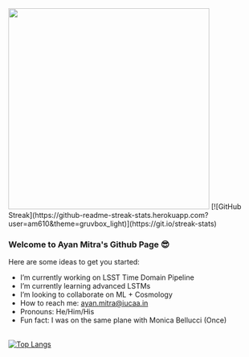 <img src="https://github-readme-stats.vercel.app/api?username=am610&show_icons=true&theme=gruvbox_light" width="400">
[![GitHub Streak](https://github-readme-streak-stats.herokuapp.com?user=am610&theme=gruvbox_light)](https://git.io/streak-stats)

### Welcome to Ayan Mitra's Github Page 😎

Here are some ideas to get you started:
-  I’m currently working on LSST Time Domain Pipeline
-  I’m currently learning advanced LSTMs
-  I’m looking to collaborate on ML + Cosmology
-  How to reach me: ayan.mitra@iucaa.in
-  Pronouns: He/Him/His
-  Fun fact: I was on the same plane with Monica Bellucci (Once) <br><br>


[![Top Langs](https://github-readme-stats.vercel.app/api/top-langs/?username=am610&layout=compact)](https://github.com/am610/github-readme-stats)
